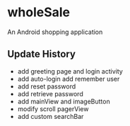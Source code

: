 # wholeSale
An Android shopping application


## Update History
+ add greeting page and login activity
+ add auto-login add remember user
+ add reset password
+ add retrieve password
+ add mainView and imageButton
+ modify scroll pagerView
+ add custom searchBar 